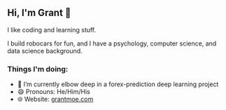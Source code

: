 ## Hi, I'm Grant 👋

I like coding and learning stuff.

I build robocars for fun, and I have a psychology, computer science, and data science background.

### Things I'm doing:
- 🔭 I’m currently elbow deep in a forex-prediction deep learning project
- 😄 Pronouns: He/Him/His
- :globe_with_meridians: Website: [grantmoe.com](https://grantmoe.github.io/)

<!--
- 🌱 I’m currently learning ...
- 🔭 I’m currently working on ... 
- 👯 I’m looking to collaborate on ...
- 🤔 I’m looking for help with ...
- 💬 Ask me about ...
- 📫 How to reach me: ...
- ⚡ Fun fact: ...
- 😄 Pronouns:
- ✨ <-- A star!
-->


